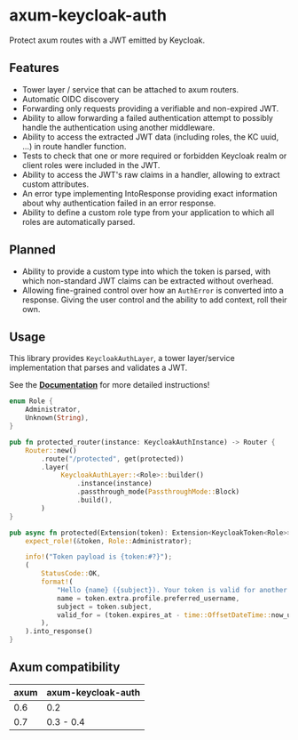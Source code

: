 # axum-keycloak-auth

Protect axum routes with a JWT emitted by Keycloak.

## Features

- Tower layer / service that can be attached to axum routers.
- Automatic OIDC discovery
- Forwarding only requests providing a verifiable and non-expired JWT.
- Ability to allow forwarding a failed authentication attempt to possibly handle the authentication using another middleware.
- Ability to access the extracted JWT data (including roles, the KC uuid, ...) in route handler function.
- Tests to check that one or more required or forbidden Keycloak realm or client roles were included in the JWT.
- Ability to access the JWT's raw claims in a handler, allowing to extract custom attributes.
- An error type implementing IntoResponse providing exact information about why authentication failed in an error response.
- Ability to define a custom role type from your application to which all roles are automatically parsed.

## Planned

- Ability to provide a custom type into which the token is parsed, with which non-standard JWT claims can be extracted without overhead.
- Allowing fine-grained control over how an `AuthError` is converted into a response. Giving the user control and the ability to add context, roll their own.

## Usage

This library provides `KeycloakAuthLayer`, a tower layer/service implementation that parses and validates a JWT.

See the **[Documentation](https://docs.rs/axum-keycloak-auth)** for more detailed instructions!

```rust
enum Role {
    Administrator,
    Unknown(String),
}

pub fn protected_router(instance: KeycloakAuthInstance) -> Router {
    Router::new()
        .route("/protected", get(protected))
        .layer(
             KeycloakAuthLayer::<Role>::builder()
                 .instance(instance)
                 .passthrough_mode(PassthroughMode::Block)
                 .build(),
        )
}

pub async fn protected(Extension(token): Extension<KeycloakToken<Role>>) -> Response {
    expect_role!(&token, Role::Administrator);

    info!("Token payload is {token:#?}");
    (
        StatusCode::OK,
        format!(
            "Hello {name} ({subject}). Your token is valid for another {valid_for} seconds.",
            name = token.extra.profile.preferred_username,
            subject = token.subject,
            valid_for = (token.expires_at - time::OffsetDateTime::now_utc()).whole_seconds()
        ),
    ).into_response()
}
```

## Axum compatibility

| axum | axum-keycloak-auth |
| ---- | ------------------ |
| 0.6  | 0.2                |
| 0.7  | 0.3 - 0.4          |
